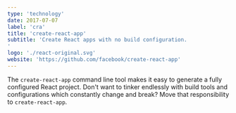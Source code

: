 ```yaml
---
type: 'technology'
date: 2017-07-07
label: 'cra'
title: 'create-react-app'
subtitle: 'Create React apps with no build configuration.
'
logo: './react-original.svg'
website: 'https://github.com/facebook/create-react-app'
---
```


The ``create-react-app`` command line tool makes it easy to generate
a fully configured React project. Don't want to tinker endlessly with
build tools and configurations which constantly change and break? Move
that responsibility to ``create-react-app``.
